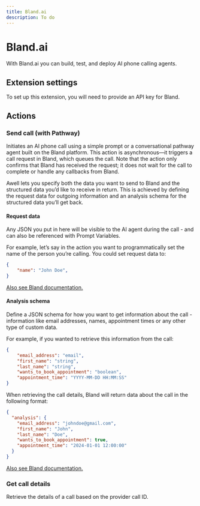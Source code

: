 ```yaml
---
title: Bland.ai
description: To do
---
```


# Bland.ai

With Bland.ai you can build, test, and deploy AI phone calling agents. 

## Extension settings

To set up this extension, you will need to provide an API key for Bland.

## Actions

### Send call (with Pathway)

Initiates an AI phone call using a simple prompt or a conversational pathway agent built on the Bland platform. This action is asynchronous—it triggers a call request in Bland, which queues the call. Note that the action only confirms that Bland has received the request; it does not wait for the call to complete or handle any callbacks from Bland.

Awell lets you specify both the data you want to send to Bland and the structured data you’d like to receive in return. This is achieved by defining the request data for outgoing information and an analysis schema for the structured data you’ll get back.

#### Request data

Any JSON you put in here will be visible to the AI agent during the call - and can also be referenced with Prompt Variables.

For example, let’s say in the action you want to programmatically set the name of the person you’re calling. You could set request data to:

```json
{
    "name": "John Doe",
}
```

[Also see Bland documentation.](https://docs.bland.ai/api-v1/post/calls)

#### Analysis schema

Define a JSON schema for how you want to get information about the call - information like email addresses, names, appointment times or any other type of custom data.

For example, if you wanted to retrieve this information from the call:

```json
{
    "email_address": "email",
    "first_name": "string",
    "last_name": "string",
    "wants_to_book_appointment": "boolean",
    "appointment_time": "YYYY-MM-DD HH:MM:SS"
}
```

When retrieving the call details, Bland will return data about the call in the following format:

```json
{
  "analysis": {
    "email_address": "johndoe@gmail.com",
    "first_name": "John",
    "last_name": "Doe",
    "wants_to_book_appointment": true,
    "appointment_time": "2024-01-01 12:00:00"
  }
}
```

[Also see Bland documentation.](https://docs.bland.ai/api-v1/post/calls)

### Get call details

Retrieve the details of a call based on the provider call ID.